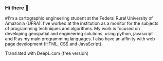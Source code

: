 ### Hi there 👋

#I'm a cartographic engineering student at the Federal Rural University of Amazonia (UFRA). I've worked at the institution as a monitor for the subjects of programming techniques and algorithms. My work is focused on developing geospatial and engineering solutions, using python, javascript and R as my main programming languages. I also have an affinity with web page development (HTML, CSS and JavaScript).

Translated with DeepL.com (free version)
<!--
**ivesmb/ivesmb** is a ✨ _special_ ✨ repository because its `README.md` (this file) appears on your GitHub profile.

Here are some ideas to get you started:

- 🔭 I’m currently working on ...
- 🌱 I’m currently learning ...
- 👯 I’m looking to collaborate on ...
- 🤔 I’m looking for help with ...
- 💬 Ask me about ...
- 📫 How to reach me: ...
- 😄 Pronouns: ...
- ⚡ Fun fact: ...
-->
